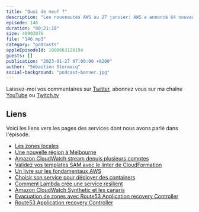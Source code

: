 ```yaml
---
title: "Quoi de neuf ?"
description: "Les nouveautés AWS au 27 janvier: AWS a annoncé 64 nouveautés depuis le 13 janvier. J'en ai épinglé 4 qui pourraient être intéressantes pour les builders que vous êtes. On parle d'une nouvelle région et de nouvelles local zones. J'ai aussi trouvé un livre sur les fondamentaux d'AWS, une nouvelle page de doc pour vous aider à choisir une solution pour déployer vos conteneurs et un blog post qui explique comment AWS Lambda teste sa résilience et comment vous pouvez en faire de même."
episode: 146
duration: "00:21:18"
size: 40903076
file: "146.mp3"
category: "podcasts"
appleEpisodeId: 1000663120194
guests: []
publication: "2023-01-27 07:00:00 +0200"
author: "Sébastien Stormacq"
social-background: "podcast-banner.jpg"
---
```


Laissez-moi vos commentaires sur [Twitter](https://twitter.com/sebsto), abonnez vous sur ma chaîne [YouTube](https://www.youtube.com/sebsto) ou [Twitch.tv](https://www.twitch.tv/sebAWS)

## Liens

Voici les liens vers les pages des services dont nous avons parlé dans l'épisode.

- [Les zones locales](https://aws.amazon.com/about-aws/global-infrastructure/localzones/locations/?nc=sn&loc=3)
- [Une nouvelle région à Melbourne](https://aws.amazon.com/blogs/aws/now-open-aws-asia-pacific-melbourne-region-in-australia/)
- [Amazon CloudWatch stream depuis plusieurs comptes](https://aws.amazon.com/blogs/aws/now-open-aws-asia-pacific-melbourne-region-in-australia/)
- [Validez vos templates SAM avec le linter de CloudFormation](https://aws.amazon.com/about-aws/whats-new/2023/01/validate-aws-serverless-application-model-templates-cloudformation-linter/)
- [Un livre sur les fondamentaux AWS](https://awsfundamentals.com/)
- [Choisir son service pour déployer des containers](https://docs.aws.amazon.com/prescriptive-guidance/latest/build-first-containers/choose-container-service.html)
- [Comment Lambda crée une service resilient](https://aws.amazon.com/blogs/compute/aws-lambda-resilience-under-the-hood/)
- [Amazon CloudWatch Synthetic et les canaris](https://docs.aws.amazon.com/AmazonCloudWatch/latest/monitoring/CloudWatch_Synthetics_Canaries.html)
- [Evacuation de zones avec Route53 Application recovery Controller](https://docs.aws.amazon.com/r53recovery/latest/dg/arc-zonal-shift.html)
- [Route53 Application recovery Controller](https://aws.amazon.com/blogs/aws/amazon-route-53-application-recovery-controller/)
